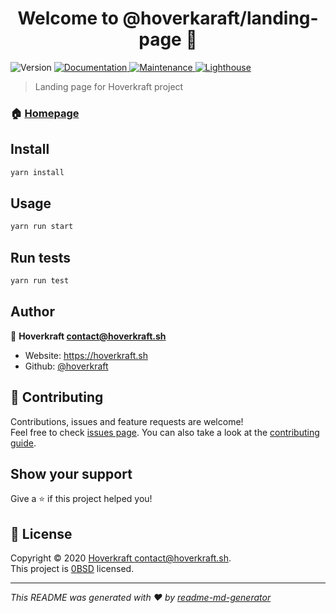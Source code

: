 <h1 align="center">Welcome to @hoverkaraft/landing-page 👋</h1>
<p>
  <img alt="Version" src="https://img.shields.io/badge/version-0.1.0-blue.svg?cacheSeconds=2592000" />
  <a href="https://github.com/hoverkraft/landing-page#readme" target="_blank">
    <img alt="Documentation" src="https://img.shields.io/badge/documentation-yes-brightgreen.svg" />
  </a>
  <a href="https://github.com/hoverkraft/landing-page/graphs/commit-activity" target="_blank">
    <img alt="Maintenance" src="https://img.shields.io/badge/Maintained%3F-yes-green.svg" />
  </a>
  <a title="Go to Lighthouse report" href="https://storage.googleapis.com/lighthouse-infrastructure.appspot.com/reports/1610253310844-21826.report.html" target="_blank">
    <img alt="Lighthouse" src="https://img.shields.io/badge/Lighthouse-96%25-brightgreen?logo=lighthouse" />
  </a>
</p>

> Landing page for Hoverkraft project

### 🏠 [Homepage](https://hoverkraft.sh)

## Install

```sh
yarn install
```

## Usage

```sh
yarn run start
```

## Run tests

```sh
yarn run test
```

## Author

👤 **Hoverkraft <contact@hoverkraft.sh>**

- Website: https://hoverkraft.sh
- Github: [@hoverkraft](https://github.com/hoverkraft)

## 🤝 Contributing

Contributions, issues and feature requests are welcome!<br />Feel free to check [issues page](https://github.com/hoverkraft/landing-page/issues). You can also take a look at the [contributing guide](https://github.com/hoverkraft/landing-page/blob/master/CONTRIBUTING.md).

## Show your support

Give a ⭐️ if this project helped you!

## 📝 License

Copyright © 2020 [Hoverkraft <contact@hoverkraft.sh>](https://github.com/hoverkraft).<br />
This project is [0BSD](https://github.com/hoverkraft/landing-page/blob/master/LICENSE) licensed.

---

_This README was generated with ❤️ by [readme-md-generator](https://github.com/kefranabg/readme-md-generator)_
